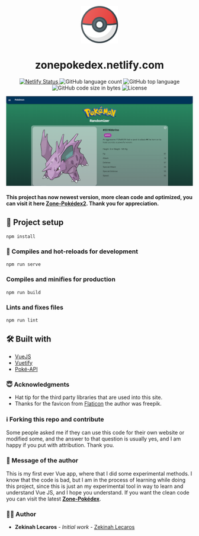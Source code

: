 
<div align="center">
  <img src="https://raw.githubusercontent.com/zekinah/zone-pokedex/master/public/img/zone-pokedex.png" width="100" alt="site-logo"/>
</div>
<h1 align="center">
  zonepokedex.netlify.com
</h1>
<p align="center">
  <a href="https://app.netlify.com/sites/zone-pokedex/deploys" target="_blank">
    <img src="https://api.netlify.com/api/v1/badges/dbcf5109-d2aa-4a63-8bd4-75bd76a567b6/deploy-status" alt="Netlify Status" />
  </a>
  <img alt="GitHub language count" src="https://img.shields.io/github/languages/count/zekinah/zone-pokedex">
  <img alt="GitHub top language" src="https://img.shields.io/github/languages/top/zekinah/zone-pokedex">
  <img alt="GitHub code size in bytes" src="https://img.shields.io/github/languages/code-size/zekinah/zone-pokedex2">
  <img alt="License" src="https://img.shields.io/badge/license-MIT-blue.svg" >
</p>

![demo](https://raw.githubusercontent.com/zekinah/zone-pokedex/master/public/img/preview.png)

#### This project has now newest version, more clean code and optimized, you can visit it here __[Zone-Pokédex2](https://github.com/zekinah/zone-pokedex2)__. Thank you for appreciation. 

## 📐 Project setup
```
npm install
```

### 🚀 Compiles and hot-reloads for development
```
npm run serve
```

### Compiles and minifies for production
```
npm run build
```

### Lints and fixes files
```
npm run lint
```

## 🛠 Built with
* [VueJS](https://vuejs.org/)
* [Vuetify](https://vuetifyjs.com/)
* [Poké-API](https://pokeapi.co/)

### 😇 Acknowledgments
* Hat tip for the third party libraries that are used into this site.
* Thanks for the favicon from [Flaticon](https://www.flaticon.com/) the author was freepik. 

### ℹ️ Forking this repo and contribute
Some people asked me if they can use this code for their own website or modified some, and the answer to that question is usually yes, and I am happy if you put with attribution. Thank you.

### 💬 Message of the author
This is my first ever Vue app, where that I did some experimental methods. I know that the code is bad, but I am in the process of learning while doing this project, since this is just an my experimental tool in way to learn and understand Vue JS, and I hope you understand. If you want the clean code you can visit the latest __[Zone-Pokédex](https://github.com/zekinah/zone-pokedex2)__.

### 👨‍💻 Author
* **Zekinah Lecaros** - *Initial work* - [Zekinah Lecaros](https://zekinahlecaros.com/)
